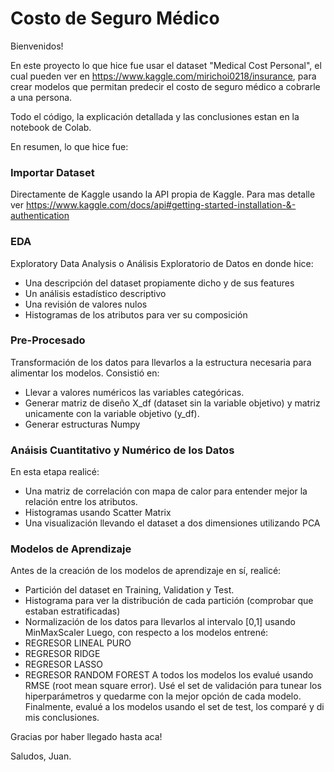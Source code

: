 # Costo de Seguro Médico

Bienvenidos!

En este proyecto lo que hice fue usar el dataset "Medical Cost Personal", el cual pueden ver en https://www.kaggle.com/mirichoi0218/insurance, para crear modelos que permitan predecir el costo de seguro médico a cobrarle a una persona.

Todo el código, la explicación detallada y las conclusiones estan en la notebook de Colab. 

En resumen, lo que hice fue:

### Importar Dataset
Directamente de Kaggle usando la API propia de Kaggle. Para mas detalle ver https://www.kaggle.com/docs/api#getting-started-installation-&-authentication

### EDA
Exploratory Data Analysis o Análisis Exploratorio de Datos en donde hice:
- Una descripción del dataset propiamente dicho y de sus features
- Un análisis estadístico descriptivo
- Una revisión de valores nulos
- Histogramas de los atributos para ver su composición

### Pre-Procesado
Transformación de los datos para llevarlos a la estructura necesaria para alimentar los modelos. Consistió en:
- Llevar a valores numéricos las variables categóricas.
- Generar matriz de diseño X_df (dataset sin la variable objetivo) y matriz unicamente con la variable objetivo (y_df).
- Generar estructuras Numpy

### Anáisis Cuantitativo y Numérico de los Datos
En esta etapa realicé:
- Una matriz de correlación con mapa de calor para entender mejor la relación entre los atributos.
- Histogramas usando Scatter Matrix
- Una visualización llevando el dataset a dos dimensiones utilizando PCA

### Modelos de Aprendizaje
Antes de la creación de los modelos de aprendizaje en sí, realicé:
- Partición del dataset en Training, Validation y Test.
- Histograma para ver la distribución de cada partición (comprobar que estaban estratificadas)
- Normalización de los datos para llevarlos al intervalo [0,1] usando MinMaxScaler
Luego, con respecto a los modelos entrené:
- REGRESOR LINEAL PURO
- REGRESOR RIDGE
- REGRESOR LASSO
- REGRESOR RANDOM FOREST
A todos los modelos los evalué usando RMSE (root mean square error). Usé el set de validación para tunear los hiperparámetros y quedarme con la mejor opción de cada modelo.
Finalmente, evalué a los modelos usando el set de test, los comparé y di mis conclusiones. 

Gracias por haber llegado hasta aca!

Saludos, Juan.
